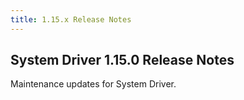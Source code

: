 ```yaml
---
title: 1.15.x Release Notes
---
```

## System Driver 1.15.0 Release Notes

Maintenance updates for System Driver.

